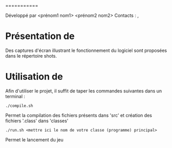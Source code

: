 <Mettre ici le nom de votre jeu>
===========

Développé par <prénom1 nom1> <prénom2 nom2>
Contacts : <mail1> , <mail2>

# Présentation de <le nom de votre jeu>

<Description de votre jeu>
Des captures d'écran illustrant le fonctionnement du logiciel sont proposées dans le répertoire shots.


# Utilisation de <le nom de votre jeu>

Afin d'utiliser le projet, il suffit de taper les commandes suivantes dans un terminal :

```
./compile.sh
```
Permet la compilation des fichiers présents dans 'src' et création des fichiers '.class' dans 'classes'

```
./run.sh <mettre ici le nom de votre classe (programme) principal>
```
Permet le lancement du jeu
